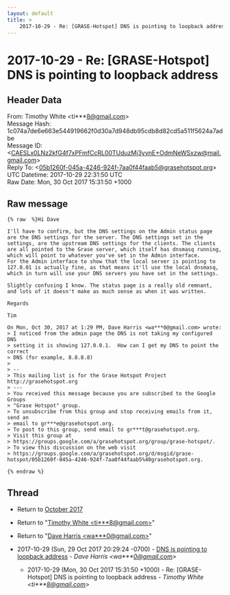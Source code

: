 ```yaml
---
layout: default
title: >
    2017-10-29 - Re: [GRASE-Hotspot] DNS is pointing to loopback address
---
```


# 2017-10-29 - Re: [GRASE-Hotspot] DNS is pointing to loopback address

## Header Data

From: Timothy White \<ti***8@gmail.com\><br>
Message Hash: 1c074a7de6e663e544919662f0d30a7d948db95cdb8d82cd5a511f5624a7adbe<br>
Message ID: \<CAESLx0LNz2kfG4f7xPFmfCcRL00TUduzMj3yvnE+OdmNeWSxzw@mail.gmail.com\><br>
Reply To: \<05b1260f-045a-4246-924f-7aa0f44faab5@grasehotspot.org\><br>
UTC Datetime: 2017-10-29 22:31:50 UTC<br>
Raw Date: Mon, 30 Oct 2017 15:31:50 +1000<br>

## Raw message

```
{% raw  %}Hi Dave

I'll have to confirm, but the DNS settings on the Admin status page
are the DNS settings for the server. The DNS settings set in the
settings, are the upstream DNS settings for the clients. The clients
are all pointed to the Grase server, which itself has dnsmasq running,
which will point to whatever you've set in the Admin interface.
For the Admin interface to show that the local server is pointing to
127.0.01 is actually fine, as that means it'll use the local dnsmasq,
which in turn will use your DNS servers you have set in the settings.

Slightly confusing I know. The status page is a really old remnant,
and lots of it doesn't make as much sense as when it was written.

Regards

Tim

On Mon, Oct 30, 2017 at 1:29 PM, Dave Harris <wa***0@gmail.com> wrote:
> I noticed from the admin page the DNS is not taking my configured DNS
> setting it is showing 127.0.0.1.  How can I get my DNS to point the correct
> DNS (for example, 8.8.8.8)
>
> --
> This mailing list is for the Grase Hotspot Project http://grasehotspot.org
> ---
> You received this message because you are subscribed to the Google Groups
> "Grase Hotspot" group.
> To unsubscribe from this group and stop receiving emails from it, send an
> email to gr***e@grasehotspot.org.
> To post to this group, send email to gr***t@grasehotspot.org.
> Visit this group at
> https://groups.google.com/a/grasehotspot.org/group/grase-hotspot/.
> To view this discussion on the web visit
> https://groups.google.com/a/grasehotspot.org/d/msgid/grase-hotspot/05b1260f-045a-4246-924f-7aa0f44faab5%40grasehotspot.org.

{% endraw %}
```

## Thread

+ Return to [October 2017](/archive/2017/10)

+ Return to "[Timothy White <ti***8<span>@</span>gmail.com>](/authors/ti___8_at_gmail_com)"
+ Return to "[Dave Harris <wa***0<span>@</span>gmail.com>](/authors/wa___0_at_gmail_com)"

+ 2017-10-29 (Sun, 29 Oct 2017 20:29:24 -0700) - [DNS is pointing to loopback address](/archive/2017/10/c20fdeb9dcd5c9189f721c88c559e60a454777b8fbc9e58326973bd18e7d349f) - _Dave Harris \<wa***0@gmail.com\>_
  + 2017-10-29 (Mon, 30 Oct 2017 15:31:50 +1000) - Re: [GRASE-Hotspot] DNS is pointing to loopback address - _Timothy White \<ti***8@gmail.com\>_

